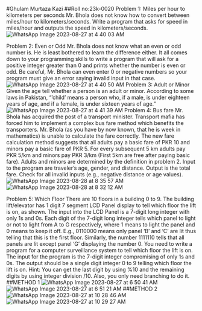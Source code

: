 #Ghulam Murtaza Kazi
##Roll no:23k-0020
Problem 1: Miles per hour to kilometers per seconds
Mr. Bhola does not know how to convert between miles/hour to kilometers/seconds. Write a program that asks for speed in miles/hour and outputs the speed in kilometers/seconds.![WhatsApp Image 2023-08-27 at 4 40 03 AM](https://github.com/GhulamMurtazaKazi/PfFall23/assets/142872097/d342493f-f178-4737-8cee-4449c0e85b89)

Problem 2: Even or Odd
Mr. Bhola does not know what an even or odd number is. He is least bothered to learn the difference either. It all comes down to your programming skills to write a program that will ask for a positive integer
greater than 0 and prints whether the number is even or odd. Be careful, Mr. Bhola can even enter 0 or negative numbers so your program must give an error saying invalid input in that case.
![WhatsApp Image 2023-08-27 at 4 40 50 AM](https://github.com/GhulamMurtazaKazi/PfFall23/assets/142872097/ded6df55-42ed-4ef0-82c0-bea8bcf1d74b)
Problem 3: Adult or Minor
Given the age tell whether a person is an adult or minor. According to some laws in Pakistan, “’child’ means a person who, if a male, is under eighteen years of age, and if a female, is under sixteen years of
age.”
![WhatsApp Image 2023-08-27 at 4 41 39 AM](https://github.com/GhulamMurtazaKazi/PfFall23/assets/142872097/9e1743d2-78b6-472d-a101-727f27d261f2)
Problem 4: Bus fare
Mr. Bhola has acquired the post of a transport minister. Transport mafia has forced him to implement a complex bus fare method which benefits the transporters. Mr. Bhola (as you have by now known, that he is week in mathematics) is unable to calculate the fare correctly. The new fare calculation method
suggests that all adults pay a basic fare of PKR 10 and minors pay a basic fare of PKR 5. For every subsequent 5 km adults pay PKR 5/km and minors pay PKR 3/km (First 5km are free after paying basic fare). Adults and minors are determined by the definition in problem 2. Input to the program are traveler’s age, gender, and distance. Output is the total fare. Check for all invalid inputs (e.g., negative distance or age values).
![WhatsApp Image 2023-08-28 at 8 35 57 AM](https://github.com/GhulamMurtazaKazi/PfFall23/assets/142872097/232a5a5b-7c41-44e6-9adf-f5ee3e64655b)
![WhatsApp Image 2023-08-28 at 8 32 12 AM](https://github.com/GhulamMurtazaKazi/PfFall23/assets/142872097/eb0f10a6-adf3-4b99-84b4-d72b7e33186b)

Problem 5: Which Floor
There are 10 floors in a building 0 to 9. The building lift/elevator has 1 digit 7 segment LCD Panel display to tell which floor the lift is on, as shown. The input into the LCD Panel is a 7-digit long integer with only 1s and 0s. Each digit of the 7-digit long integer tells which panel to light or not to light from A to G respectively, where 1 means to light the panel and 0 means to keep it off.
E.g., 0110000 means only panel ‘B’ and ‘C’ are lit thus telling that this is the first floor. Similarly, the number 1111110 tells that all panels are lit except panel ‘G’ displaying the number 0. You need to write a program for a computer surveillance system to tell which floor the lift is on. The input for the program is the 7-digit integer compromising of only 1s and 0s. The output should be a single
digit integer 0 to 9 telling which floor the lift is on.
Hint: You can get the last digit by using %10 and the remaining digits by using integer division /10. Also, you only need branching to do it.
##METHOD 1
![WhatsApp Image 2023-08-27 at 6 50 41 AM](https://github.com/GhulamMurtazaKazi/PfFall23/assets/142872097/65c25d39-3b85-4196-96c8-073f35a1e3b3)
![WhatsApp Image 2023-08-27 at 6 51 21 AM](https://github.com/GhulamMurtazaKazi/PfFall23/assets/142872097/1a7343db-49c4-4b95-b3c9-004fb12050f5)
##METHOD 2
![WhatsApp Image 2023-08-27 at 10 28 46 AM](https://github.com/GhulamMurtazaKazi/PfFall23/assets/142872097/29e2dde4-c6d1-4b70-b5f6-4e8b56cbe240)
![WhatsApp Image 2023-08-27 at 10 29 27 AM](https://github.com/GhulamMurtazaKazi/PfFall23/assets/142872097/9021a040-4778-4974-a188-50ee1d2fc7a2)


